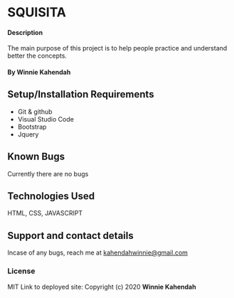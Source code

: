 # SQUISITA
#### Description
The main purpose of this project is to help people practice and understand better the concepts.
#### By **Winnie Kahendah**
## Setup/Installation Requirements
* Git & github
* Visual Studio Code
* Bootstrap
* Jquery
## Known Bugs
Currently there are no bugs
## Technologies Used
HTML, CSS, JAVASCRIPT
## Support and contact details
Incase of any bugs, reach me at kahendahwinnie@gmail.com
### License
MIT
Link to deployed site:
Copyright (c) 2020 **Winnie Kahendah**
